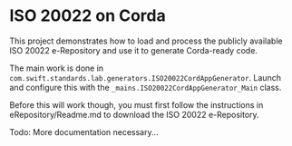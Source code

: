 # ISO 20022 on Corda
This project demonstrates how to load and process the publicly available ISO 20022 e-Repository and use it to generate Corda-ready code.

The main work is done in `com.swift.standards.lab.generators.ISO20022CordAppGenerator`. Launch and configure this with the `_mains.ISO20022CordAppGenerator_Main` class.

Before this will work though, you must first follow the instructions in eRepository/Readme.md to download the ISO 20022 e-Repository.

Todo: More documentation necessary...